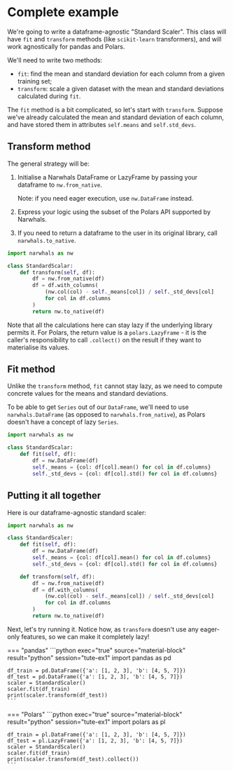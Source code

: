 # Complete example

We're going to write a dataframe-agnostic "Standard Scaler". This class will have
`fit` and `transform` methods (like `scikit-learn` transformers), and will work
agnostically for pandas and Polars.

We'll need to write two methods:

- `fit`: find the mean and standard deviation for each column from a given training set;
- `transform`: scale a given dataset with the mean and standard deviations calculated
  during `fit`.

The `fit` method is a bit complicated, so let's start with `transform`.
Suppose we've already calculated the mean and standard deviation of each column, and have
stored them in attributes `self.means` and `self.std_devs`.

## Transform method

The general strategy will be:

1. Initialise a Narwhals DataFrame or LazyFrame by passing your dataframe to `nw.from_native`.
   
    Note: if you need eager execution, use `nw.DataFrame` instead.

2. Express your logic using the subset of the Polars API supported by Narwhals.
3. If you need to return a dataframe to the user in its original library, call `narwhals.to_native`.

```python
import narwhals as nw

class StandardScalar:
    def transform(self, df):
        df = nw.from_native(df)
        df = df.with_columns(
            (nw.col(col) - self._means[col]) / self._std_devs[col]
            for col in df.columns
        )
        return nw.to_native(df)
```

Note that all the calculations here can stay lazy if the underlying library permits it.
For Polars, the return value is a `polars.LazyFrame` - it is the caller's responsibility to
call `.collect()` on the result if they want to materialise its values.

## Fit method

Unlike the `transform` method, `fit` cannot stay lazy, as we need to compute concrete values
for the means and standard deviations.

To be able to get `Series` out of our `DataFrame`, we'll need to use `narwhals.DataFrame` (as opposed to
`narwhals.from_native`), as Polars doesn't have a concept of lazy `Series`.

```python
import narwhals as nw

class StandardScalar:
    def fit(self, df):
        df = nw.DataFrame(df)
        self._means = {col: df[col].mean() for col in df.columns}
        self._std_devs = {col: df[col].std() for col in df.columns}
```

## Putting it all together

Here is our dataframe-agnostic standard scaler:
```python exec="1" source="above" session="tute-ex1"
import narwhals as nw

class StandardScaler:
    def fit(self, df):
        df = nw.DataFrame(df)
        self._means = {col: df[col].mean() for col in df.columns}
        self._std_devs = {col: df[col].std() for col in df.columns}

    def transform(self, df):
        df = nw.from_native(df)
        df = df.with_columns(
            (nw.col(col) - self._means[col]) / self._std_devs[col]
            for col in df.columns
        )
        return nw.to_native(df)
```

Next, let's try running it. Notice how, as `transform` doesn't use
any eager-only features, so we can make it completely lazy!

=== "pandas"
    ```python exec="true" source="material-block" result="python" session="tute-ex1"
    import pandas as pd

    df_train = pd.DataFrame({'a': [1, 2, 3], 'b': [4, 5, 7]})
    df_test = pd.DataFrame({'a': [1, 2, 3], 'b': [4, 5, 7]})
    scaler = StandardScaler()
    scaler.fit(df_train)
    print(scaler.transform(df_test))
    ```

=== "Polars"
    ```python exec="true" source="material-block" result="python" session="tute-ex1"
    import polars as pl

    df_train = pl.DataFrame({'a': [1, 2, 3], 'b': [4, 5, 7]})
    df_test = pl.LazyFrame({'a': [1, 2, 3], 'b': [4, 5, 7]})
    scaler = StandardScaler()
    scaler.fit(df_train)
    print(scaler.transform(df_test).collect())
    ```
